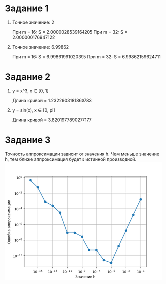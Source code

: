 # Задание 1

1) Точное значение: 2


	При m = 16: S = 2.0000028539164205
	При m = 32: S = 2.000000176947122
2) Точное значение: 6.99862


	При m = 16: S = 6.99861991020395
	При m = 32: S = 6.99862159624711

# Задание 2
1) y = x^3, x ∈ [0, 1]


	Длина кривой = 1.2322903181860783
2) y = sin(x), x ∈ [0, pi]


	Длина кривой = 3.8201977890277177

# Задание 3


Точность аппроксимации зависит от значения h. Чем меньше значение h, тем ближе аппроксимация будет к истинной производной. 
![Figure for number 3.png](Figure%20for%20number%203.png)